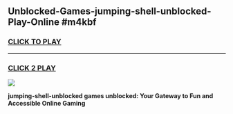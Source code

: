 
## Unblocked-Games-jumping-shell-unblocked-Play-Online #m4kbf
<h3>
<a href="https://news.freeplayer.one?title=jumping-shell-unblocked&ref=3">CLICK TO PLAY</a></h3>
<hr>

<h3>
<a href="https://news.freeplayer.one?title=jumping-shell-unblocked&ref=3">CLICK 2 PLAY</a>
  
</h3>

<a href="https://news.freeplayer.one?title=jumping-shell-unblocked&ref=3"><img src="https://clearcache.store/games.png"></a>


**jumping-shell-unblocked games unblocked: Your Gateway to Fun and Accessible Online Gaming**
